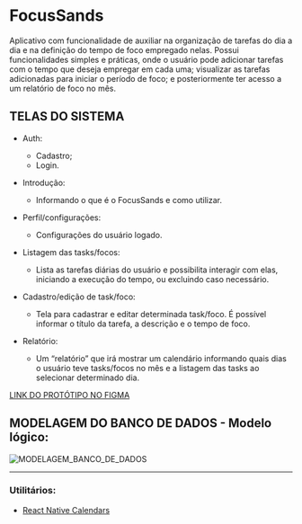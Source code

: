 # FocusSands

Aplicativo com funcionalidade de auxiliar na organização de tarefas do dia a dia e na definição do tempo de foco empregado nelas. Possui funcionalidades simples e práticas, onde o usuário pode adicionar tarefas com o tempo que deseja empregar em cada uma; visualizar as tarefas adicionadas para iniciar o período de foco; e posteriormente ter acesso a um relatório de foco no mês.

## TELAS DO SISTEMA
- Auth:
  -  Cadastro;
  -  Login.

- Introdução:
  - Informando o que é o FocusSands e como utilizar.

- Perfil/configurações:
  - Configurações do usuário logado.

- Listagem das tasks/focos:
  - Lista as tarefas diárias do usuário e possibilita interagir com elas, iniciando a execução do tempo, ou excluindo caso necessário.

- Cadastro/edição de task/foco:
  - Tela para cadastrar e editar determinada task/foco. É possível informar o título da tarefa, a descrição e o tempo de foco.

- Relatório:
  - Um “relatório” que irá mostrar um calendário informando quais dias o usuário teve tasks/focos no mês e a listagem das tasks ao selecionar determinado dia.

[LINK DO PROTÓTIPO NO FIGMA](https://www.figma.com/file/hQFLe0ZITPFOKW8XjU687z/FocusSands?type=design&node-id=0%3A1&mode=design&t=YfT7HMi8NDHULfGC-1)

## MODELAGEM DO BANCO DE DADOS - Modelo lógico:
![MODELAGEM_BANCO_DE_DADOS](https://github.com/laruy/FocusSands/assets/49081359/03c0b58c-2e27-42a8-839a-7b00e9fd6184)


---

### Utilitários:
- [React Native Calendars](https://wix.github.io/react-native-calendars/docs/Intro)
